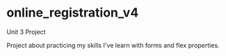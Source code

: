 # online_registration_v4
Unit 3 Project

Project about practicing my skills I've learn with forms and flex properties.
